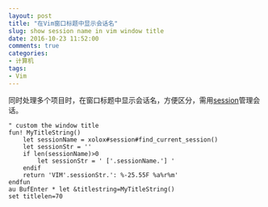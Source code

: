 ```yaml
---
layout: post
title: "在Vim窗口标题中显示会话名"
slug: show session name in vim window title
date: 2016-10-23 11:52:00
comments: true
categories:
- 计算机
tags:
- Vim
---
```


同时处理多个项目时，在窗口标题中显示会话名，方便区分，需用[session][1]管理会话。

```vim
" custom the window title
fun! MyTitleString()
    let sessionName = xolox#session#find_current_session()
    let sessionStr = ''
    if len(sessionName)>0
        let sessionStr = ' ['.sessionName.'] '
    endif
    return 'VIM'.sessionStr.': %-25.55F %a%r%m'
endfun
au BufEnter * let &titlestring=MyTitleString()
set titlelen=70
```


  [1]: https://github.com/xolox/vim-session
